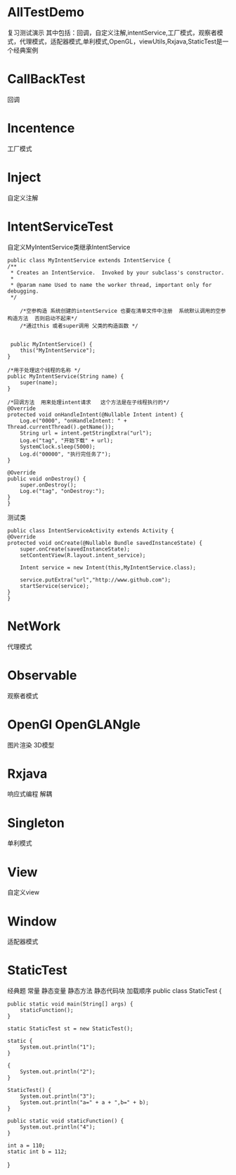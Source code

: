 # AllTestDemo
复习测试演示 
其中包括：回调，自定义注解,intentService,工厂模式，观察者模式，代理模式，适配器模式,单利模式,OpenGL，viewUtils,Rxjava,StaticTest是一个经典案例
# CallBackTest
回调
# Incentence
工厂模式
# Inject
自定义注解
# IntentServiceTest
自定义MyIntentService类继承IntentService 
	
	public class MyIntentService extends IntentService {
    /**
     * Creates an IntentService.  Invoked by your subclass's constructor.
     *
     * @param name Used to name the worker thread, important only for debugging.
     */

    	/*空参构造 系统创建的intentService 也要在清单文件中注册  系统默认调用的空参构造方法  否则启动不起来*/
   		/*通过this 或者super调用 父类的构造函数 */
   
	 
	 public MyIntentService() {
        this("MyIntentService");
    }

    /*用于处理这个线程的名称 */
    public MyIntentService(String name) {
        super(name);
    }

    /*回调方法  用来处理intent请求   这个方法是在子线程执行的*/
    @Override
    protected void onHandleIntent(@Nullable Intent intent) {
        Log.e("0000", "onHandleIntent: " + Thread.currentThread().getName());
        String url = intent.getStringExtra("url");
        Log.e("tag", "开始下载" + url);
        SystemClock.sleep(5000);
        Log.d("00000", "执行完任务了");
    }

    @Override
    public void onDestroy() {
        super.onDestroy();
        Log.e("tag", "onDestroy:");
    }
	}
	
测试类
	
	public class IntentServiceActivity extends Activity {
    @Override
    protected void onCreate(@Nullable Bundle savedInstanceState) {
        super.onCreate(savedInstanceState);
        setContentView(R.layout.intent_service);

        Intent service = new Intent(this,MyIntentService.class);

        service.putExtra("url","http://www.github.com");
        startService(service);
    }
	}
# NetWork
代理模式
# Observable
观察者模式
# OpenGl OpenGLANgle
图片渲染 3D模型
# Rxjava
响应式编程 解耦
# Singleton
单利模式
# View
自定义view
# Window
适配器模式

# StaticTest
经典题   常量 静态变量 静态方法  静态代码块 加载顺序 
	public class StaticTest {

    public static void main(String[] args) {
        staticFunction();
    }

    static StaticTest st = new StaticTest();

    static {
        System.out.println("1");
    }

    {
        System.out.println("2");
    }

    StaticTest() {
        System.out.println("3");
        System.out.println("a=" + a + ",b=" + b);
    }

    public static void staticFunction() {
        System.out.println("4");
    }

    int a = 110;
    static int b = 112;
}



